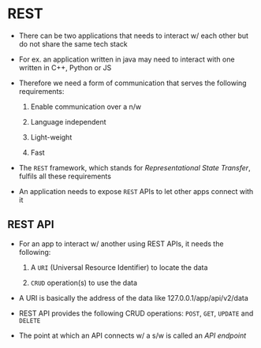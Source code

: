 # REST

- There can be two applications that needs to interact w/ each other but do not
share the same tech stack

- For ex. an application written in java may need to interact with one written
in C++, Python or JS

- Therefore we need a form of communication that serves the following requirements:

    1. Enable communication over a n/w

    2. Language independent

    3. Light-weight

    4. Fast

- The `REST` framework, which stands for *Representational State Transfer*,
fulfils all these requirements

- An application needs to expose `REST` APIs to let other apps connect with it

## REST API

- For an app to interact w/ another using REST APIs, it needs the following:

    1. A `URI` (Universal Resource Identifier) to locate the data

    2. `CRUD` operation(s) to use the data

- A URI is basically the address of the data like 127.0.0.1/app/api/v2/data

- REST API provides the following CRUD operations: `POST`, `GET`, `UPDATE` and
`DELETE`

- The point at which an API connects w/ a s/w is called an *API endpoint*
